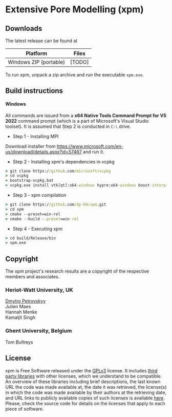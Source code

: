 Extensive Pore Modelling (xpm)
===

## Downloads

The latest release can be found at

| Platform                | Files          |
|-------------------------|----------------|
| Windows ZIP (portable)  | [TODO]         |




To run xpm, unpack a zip archive and run the
executable `xpm.exe`.


## Build instructions





#### Windows

All commands are issued from a **x64 Native Tools Command Prompt for VS 2022** command prompt (which is a part of
Microsoft's Visual Studio toolset). It is assumed that Step 2 is conducted in `C:\` drive.

- Step 1 - Installing MPI

Download installer from https://www.microsoft.com/en-us/download/details.aspx?id=57467 and run it.

- Step 2 - Installing xpm's dependencies in vcpkg
```cmd
> git clone https://github.com/microsoft/vcpkg
> cd vcpkg
> bootstrap-vcpkg.bat
> vcpkg.exe install vtk[qt]:x64-windows hypre:x64-windows boost-interprocess:x64-windows boost-iostreams:x64-windows boost-graph:x64-windows fmt:x64-windows
```

- Step 3 - xpm compilation
```cmd
> git clone https://github.com/dp-69/xpm.git
> cd xpm
> cmake --preset=win-rel
> cmake --build --preset=win-rel
```

- Step 4 - Executing xpm
```cmd
> cd build/Release/bin
> xpm.exe
```

## Copyright

The xpm project's research results are a copyright of the respective members and associates.

### Heriot-Watt University, UK
[Dmytro Petrovskyy](https://www.linkedin.com/in/dmytro-petrovskyy/)<br/>
Julien Maes<br/>
Hannah Menke<br/>
Kamaljit Singh<br/>

### Ghent University, Belgium
Tom Bultreys<br/>




## License

xpm is Free Software released under the 
[GPLv3](https://www.gnu.org/licenses/gpl.html) license.  It includes 
[third party libraries](https://bitbucket.org/rapidreservoirmodelling/rrm2/src/main/rrm_3rd_party_libraries.md)
with other licenses, which we understand to be compatible. An overview of these libraries including
brief descriptions, the last known URL the code was made available at, the date
it was retrieved, the license(s) in which the code was made available by their
authors at the retrieving date, and URL links to publicly available copies of
such licenses is available
[here](https://bitbucket.org/rapidreservoirmodelling/rrm2/src/main/rrm_3rd_party_libraries.md).
Please, check the source code for details on the licenses that apply to each
piece of software.


